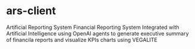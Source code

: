 # ars-client
Artificial Reporting System
Financial Reporting System Integrated with Artificial Intelligence using OpenAI agents to generate executive summary of financila reports and visualize KPIs charts using VEGALITE
